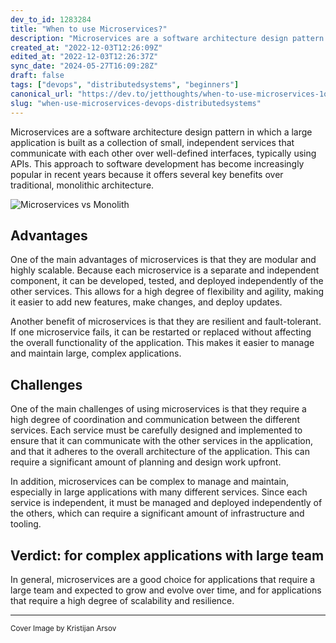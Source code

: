 ```yaml
---
dev_to_id: 1283284
title: "When to use Microservices?"
description: "Microservices are a software architecture design pattern in which a large application is built as a..."
created_at: "2022-12-03T12:26:09Z"
edited_at: "2022-12-03T12:26:37Z"
sync_date: "2024-05-27T16:09:28Z"
draft: false
tags: ["devops", "distributedsystems", "beginners"]
canonical_url: "https://dev.to/jetthoughts/when-to-use-microservices-1o5e"
slug: "when-use-microservices-devops-distributedsystems"
---
```

Microservices are a software architecture design pattern in which a large application is built as a collection of small, independent services that communicate with each other over well-defined interfaces, typically using APIs. This approach to software development has become increasingly popular in recent years because it offers several key benefits over traditional, monolithic architecture.

![Microservices vs Monolith](https://dev-to-uploads.s3.amazonaws.com/uploads/articles/3p3h0axxewo6n70ew1k6.png)

## Advantages

One of the main advantages of microservices is that they are modular and highly scalable. Because each microservice is a separate and independent component, it can be developed, tested, and deployed independently of the other services. This allows for a high degree of flexibility and agility, making it easier to add new features, make changes, and deploy updates.

Another benefit of microservices is that they are resilient and fault-tolerant. If one microservice fails, it can be restarted or replaced without affecting the overall functionality of the application. This makes it easier to manage and maintain large, complex applications.

## Challenges

One of the main challenges of using microservices is that they require a high degree of coordination and communication between the different services. Each service must be carefully designed and implemented to ensure that it can communicate with the other services in the application, and that it adheres to the overall architecture of the application. This can require a significant amount of planning and design work upfront.

In addition, microservices can be complex to manage and maintain, especially in large applications with many different services. Since each service is independent, it must be managed and deployed independently of the others, which can require a significant amount of infrastructure and tooling.

## Verdict: for complex applications with large team

In general, microservices are a good choice for applications that require a large team and expected to grow and evolve over time, and for applications that require a high degree of scalability and resilience.

---

<sup>Cover Image by Kristijan Arsov</sup>
